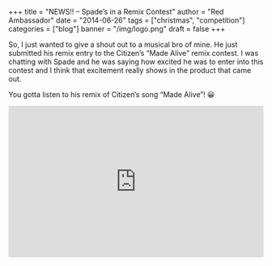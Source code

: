 +++
title = "NEWS!! – Spade’s in a Remix Contest"
author = "Red Ambassador"
date = "2014-06-26"
tags = ["christmas", "competition"]
categories = ["blog"]
banner = "/img/logo.png"
draft = false
+++

So, I just wanted to give a shout out to a musical bro of mine. He just submitted his remix entry to the Citizen’s “Made Alive” remix contest. I was chatting with Spade and he was saying how excited he was to enter into this contest and I think that excitement really shows in the product that came out.

You gotta listen to his remix of Citizen’s song “Made Alive”! 😀


<iframe width="100%" height="300" scrolling="no" frameborder="no" allow="autoplay" src="https://w.soundcloud.com/player/?url=https%3A//api.soundcloud.com/tracks/156064653&color=%23ff0000&auto_play=false&hide_related=false&show_comments=true&show_user=true&show_reposts=false&show_teaser=true&visual=true"></iframe>
